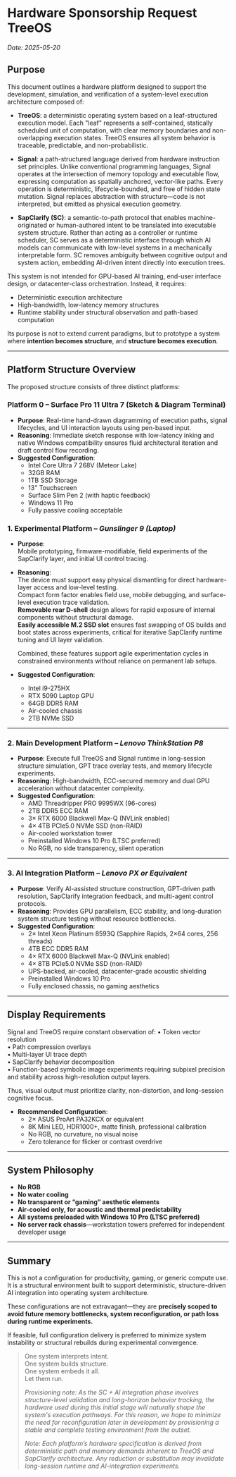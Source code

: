# Hardware Sponsorship Request TreeOS
*Date: 2025-05-20*

## Purpose

This document outlines a hardware platform designed to support the development, simulation, and verification of a system-level execution architecture composed of:

- **TreeOS**: a deterministic operating system based on a leaf-structured execution model. Each "leaf" represents a self-contained, statically scheduled unit of computation, with clear memory boundaries and non-overlapping execution states. TreeOS ensures all system behavior is traceable, predictable, and non-probabilistic.

- **Signal**: a path-structured language derived from hardware instruction set principles. Unlike conventional programming languages, Signal operates at the intersection of memory topology and executable flow, expressing computation as spatially anchored, vector-like paths. Every operation is deterministic, lifecycle-bounded, and free of hidden state mutation. Signal replaces abstraction with structure—code is not interpreted, but emitted as physical execution geometry.

- **SapClarify (SC)**: a semantic-to-path protocol that enables machine-originated or human-authored intent to be translated into executable system structure. Rather than acting as a controller or runtime scheduler, SC serves as a deterministic interface through which AI models can communicate with low-level systems in a mechanically interpretable form. SC removes ambiguity between cognitive output and system action, embedding AI-driven intent directly into execution trees.

This system is not intended for GPU-based AI training, end-user interface design, or datacenter-class orchestration. Instead, it requires:

- Deterministic execution architecture  
- High-bandwidth, low-latency memory structures  
- Runtime stability under structural observation and path-based computation  

Its purpose is not to extend current paradigms, but to prototype a system where **intention becomes structure**, and **structure becomes execution**.

---
## Platform Structure Overview

The proposed structure consists of three distinct platforms:

### Platform 0 – Surface Pro 11 Ultra 7 (Sketch & Diagram Terminal)

- **Purpose**: Real-time hand-drawn diagramming of execution paths, signal lifecycles, and UI interaction layouts using pen-based input.
- **Reasoning**: Immediate sketch response with low-latency inking and native Windows compatibility ensures fluid architectural iteration and draft control flow recording.
- **Suggested Configuration**:
  - Intel Core Ultra 7 268V (Meteor Lake)
  - 32GB RAM
  - 1TB SSD Storage
  - 13" Touchscreen
  - Surface Slim Pen 2 (with haptic feedback)
  - Windows 11 Pro
  - Fully passive cooling acceptable

### 1. Experimental Platform – *Gunslinger 9 (Laptop)*

- **Purpose**:  
  Mobile prototyping, firmware-modifiable, field experiments of the SapClarify layer, and initial UI control tracing.

- **Reasoning**:  
  The device must support easy physical dismantling for direct hardware-layer access and low-level testing.  
  Compact form factor enables field use, mobile debugging, and surface-level execution trace validation.  
  **Removable rear D-shell** design allows for rapid exposure of internal components without structural damage.  
  **Easily accessible M.2 SSD slot** ensures fast swapping of OS builds and boot states across experiments, critical for iterative SapClarify runtime tuning and UI layer validation.

  Combined, these features support agile experimentation cycles in constrained environments without reliance on permanent lab setups.
- **Suggested Configuration**:
  - Intel i9-275HX
  - RTX 5090 Laptop GPU
  - 64GB DDR5 RAM
  - Air-cooled chassis
  - 2TB NVMe SSD

---

### 2. Main Development Platform – *Lenovo ThinkStation P8*

- **Purpose**: Execute full TreeOS and Signal runtime in long-session structure simulation, GPT trace overlay tests, and memory lifecycle experiments.
- **Reasoning**: High-bandwidth, ECC-secured memory and dual GPU acceleration without datacenter complexity.
- **Suggested Configuration**:
  - AMD Threadripper PRO 9995WX (96-cores)
  - 2TB DDR5 ECC RAM
  - 3× RTX 6000 Blackwell Max-Q (NVLink enabled)
  - 4× 4TB PCIe5.0 NVMe SSD (non-RAID)
  - Air-cooled workstation tower
  - Preinstalled Windows 10 Pro (LTSC preferred)
  - No RGB, no side transparency, silent operation

---

### 3. AI Integration Platform – *Lenovo PX or Equivalent*

- **Purpose**: Verify AI-assisted structure construction, GPT-driven path resolution, SapClarify integration feedback, and multi-agent control protocols.
- **Reasoning**: Provides GPU parallelism, ECC stability, and long-duration system structure testing without resource bottlenecks.
- **Suggested Configuration**:
  - 2× Intel Xeon Platinum 8593Q
  (Sapphire Rapids, 2×64 cores, 256 threads)
  - 4TB ECC DDR5 RAM
  - 4× RTX 6000 Blackwell Max-Q (NVLink enabled)
  - 4× 8TB PCIe5.0 NVMe SSD (non-RAID)
  - UPS-backed, air-cooled, datacenter-grade acoustic shielding
  - Preinstalled Windows 10 Pro
  - Fully enclosed chassis, no gaming aesthetics

---

## Display Requirements

Signal and TreeOS require constant observation of:
	•	Token vector resolution  
	•	Path compression overlays  
	•	Multi-layer UI trace depth  
	•	SapClarify behavior decomposition  
	•	Function-based symbolic image experiments requiring subpixel precision and stability across high-resolution output layers.
 
Thus, visual output must prioritize clarity, non-distortion, and long-session cognitive focus.

- **Recommended Configuration**:
  - 2× ASUS ProArt PA32KCX or equivalent
  - 8K Mini LED, HDR1000+, matte finish, professional calibration
  - No RGB, no curvature, no visual noise
  - Zero tolerance for flicker or contrast overdrive

---

## System Philosophy

- **No RGB**  
- **No water cooling**  
- **No transparent or “gaming” aesthetic elements**  
- **Air-cooled only, for acoustic and thermal predictability**  
- **All systems preloaded with Windows 10 Pro (LTSC preferred)**  
- **No server rack chassis**—workstation towers preferred for independent developer usage

---

## Summary

This is not a configuration for productivity, gaming, or generic compute use.  
It is a structural environment built to support deterministic, structure-driven AI integration into operating system architecture.

These configurations are not extravagant—they are **precisely scoped to avoid future memory bottlenecks, system reconfiguration, or path loss during runtime experiments.**

If feasible, full configuration delivery is preferred to minimize system instability or structural rebuilds during experimental convergence.

> One system interprets intent.  
> One system builds structure.  
> One system embeds it all.  
> Let them run.
>
> *Provisioning note: As the SC + AI integration phase involves structure-level validation and long-horizon behavior tracking, the hardware used during this initial stage will naturally shape the system's execution pathways. For this reason, we hope to minimize the need for reconfiguration later in development by provisioning a stable and complete testing environment from the outset.*
> 
> _Note: Each platform’s hardware specification is derived from deterministic path and memory demands inherent to TreeOS and SapClarify architecture. Any reduction or substitution may invalidate long-session runtime and AI-integration experiments._
